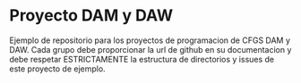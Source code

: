# Proyecto DAM y DAW

Ejemplo de repositorio para los proyectos de programacion de CFGS DAM y DAW.
Cada grupo debe proporcionar la url de github en su documentacion y debe respetar ESTRICTAMENTE la estructura de directorios y issues de este proyecto de ejemplo.
